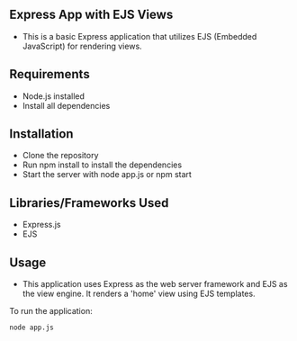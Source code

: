 
## Express App with EJS Views
* This is a basic Express application that utilizes EJS (Embedded JavaScript) for rendering views.
## Requirements
* Node.js installed
* Install all dependencies
## Installation
* Clone the repository
* Run npm install to install the dependencies
* Start the server with node app.js or npm start
## Libraries/Frameworks Used
* Express.js
* EJS
## Usage
* This application uses Express as the web server framework and EJS
   as the view engine. It renders a 'home' view using EJS templates.

To run the application:
```bash
node app.js

